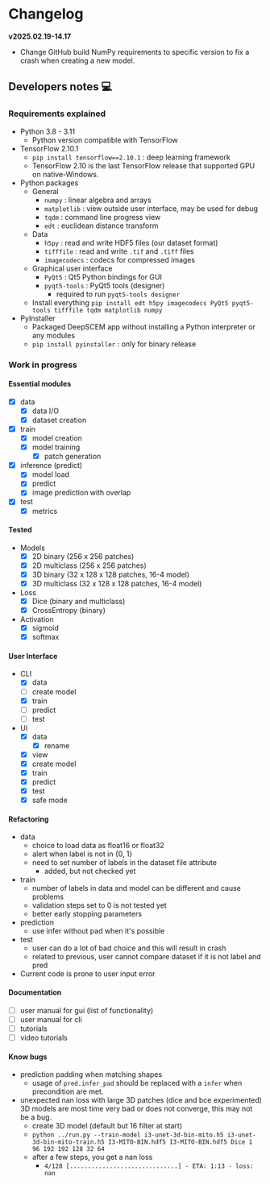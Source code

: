 # Changelog

**v2025.02.19-14.17**
* Change GitHub build NumPy requirements to specific version to fix a crash when creating a new model.


## Developers notes 💻

### Requirements explained

* Python 3.8 - 3.11
  * Python version compatible with TensorFlow 
* TensorFlow 2.10.1
  * `pip install tensorflow==2.10.1` : deep learning framework
  * TensorFlow 2.10 is the last TensorFlow release that supported GPU on native-Windows.
* Python packages
  * General
    * `numpy` : linear algebra and arrays
    * `matplotlib` : view outside user interface, may be used for debug
    * `tqdm` : command line progress view
    * `edt` : euclidean distance transform
  * Data
    * `h5py` : read and write HDF5 files (our dataset format)
    * `tifffile` : read and write `.tif` and `.tiff` files
    * `imagecodecs` : codecs for compressed images
  * Graphical user interface
    * `PyQt5` : Qt5 Python bindings for GUI
    * `pyqt5-tools` : PyQt5 tools (designer)
      * required to run `pyqt5-tools designer`
  * Install everything `pip install edt h5py imagecodecs PyQt5 pyqt5-tools tifffile tqdm matplotlib numpy`
* PyInstaller
  * Packaged DeepSCEM app without installing a Python interpreter or any modules
  * `pip install pyinstaller` : only for binary release


### Work in progress
#### Essential modules

* [x] data
  * [x] data I/O
  * [x] dataset creation
* [x] train
  * [x] model creation
  * [x] model training
    * [x] patch generation
* [x] inference (predict)
  * [x] model load
  * [x] predict
  * [x] image prediction with overlap
* [x] test
  * [x] metrics

#### Tested

* Models
  * [x] 2D binary (256 x 256 patches)
  * [x] 2D multiclass (256 x 256 patches)
  * [x] 3D binary (32 x 128 x 128 patches, 16-4 model)
  * [x] 3D multiclass (32 x 128 x 128 patches, 16-4 model)
* Loss
  * [x] Dice (binary and multiclass)
  * [x] CrossEntropy (binary)
* Activation
  * [x] sigmoid
  * [x] softmax

#### User Interface

* CLI
  * [x] data
  * [ ] create model
  * [x] train
  * [ ] predict
  * [ ] test
* UI
  * [x] data
    * [x] rename
  * [x] view
  * [x] create model
  * [x] train
  * [x] predict
  * [x] test
  * [x] safe mode

#### Refactoring

* data
  * choice to load data as float16 or float32
  * alert when label is not in {0, 1}
  * need to set number of labels in the dataset file attribute
    * added, but not checked yet
* train
  * number of labels in data and model can be different and cause problems
  * validation steps set to 0 is not tested yet
  * better early stopping parameters
* prediction
  * use infer without pad when it's possible
* test
  * user can do a lot of bad choice and this will result in crash
  * related to previous, user cannot compare dataset if it is not label and pred
* Current code is prone to user input error

#### Documentation

* [ ] user manual for gui (list of functionality)
* [ ] user manual for cli
* [ ] tutorials
* [ ] video tutorials

#### Know bugs

* prediction padding when matching shapes
  * usage of `pred.infer_pad` should be replaced with a `infer` when precondition
    are met.
* unexpected nan loss with large 3D patches (dice and bce experimented)
  3D models are most time very bad or does not converge, this may not be a bug.
  * create 3D model (default but 16 filter at start)
  * `python ../run.py --train-model i3-unet-3d-bin-mito.h5 i3-unet-3d-bin-mito-train.h5 I3-MITO-BIN.hdf5 I3-MITO-BIN.hdf5 Dice 1 96 192 192 128 32 64`
  * after a few steps, you get a nan loss
    * `4/128 [..............................] - ETA: 1:13 - loss: nan`

